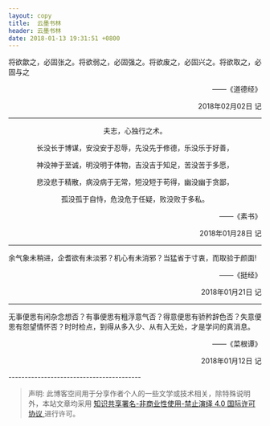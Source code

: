 ```yaml
---
layout: copy
title:  云墨书林
header: 云墨书林
date: 2018-01-13 19:31:51 +0800
---
```


<p align="justify">将欲歙之，必固张之。将欲弱之，必固强之。将欲废之，必固兴之。将欲取之，必固与之</p>
<p align="right">——《道德经》</p>
<p align="right">2018年02月02日 记</p>

-----------------------------------------

<p align="center">夫志，心独行之术。</p>
<p align="center">长没长于博谋，安没安于忍辱，先没先于修德，乐没乐于好善，</p>
<p align="center">神没神于至诚，明没明于体物，吉没吉于知足，苦没苦于多愿，</p>
<p align="center">悲没悲于精散，病没病于无常，短没短于苟得，幽没幽于贪鄙，</p>
<p align="center">孤没孤于自恃，危没危于任疑，败没败于多私。</p>
<p align="right">——《素书》</p>
<p align="right">2018年01月28日 记</p>

-----------------------------------------

<p align="justify">余气象未稍进，企耆欲有未淡邪？机心有未消邪？当猛省于寸衷，而取验于颜面!</p>
<p align="right">——《挺经》</p>
<p align="right">2018年01月21日 记</p>

-----------------------------------------

<p align="justify">无事便思有闲杂念想否？有事便思有粗浮意气否？得意便思有骄矜辞色否？失意便思有怨望情怀否？时时检点，到得从多入少、从有入无处，才是学问的真消息。</p>
<p align="right">——《菜根谭》</p>
<p align="right">2018年01月12日 记</p>
-----------------------------------------



>声明: 此博客空间用于分享作者个人的一些文学或技术相关，除特殊说明外，本站文章均采用 <a rel="license" href="https://creativecommons.org/licenses/by-nc-nd/4.0/deed.zh"> 知识共享署名-非商业性使用-禁止演绎 4.0 国际许可协议 </a>进行许可。
